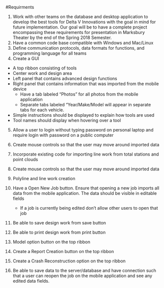 #Requirments
1. Work with other teams on the database and desktop application to develop the best tools for Delta V Innovations with the goal 
   in mind for future implementation. Our goal will be to have a complete project encompassing these requirements for presentation in 
   Marksbury Theater by the end of the Spring 2018 Semester. 
2. Have a common code base compatible with Windows and Mac/Linux 
3. Define communication protocols, data formats for functions, and programming language for all teams 
4. Create a GUI 
  - A top ribbon consisting of tools
  - Center work and design area
  - Left panel that contains advanced design functions
  - Right panel that contains information that was imported from the mobile device
    - Have a tab labeled “Photos” for all photos from the mobile application
    - Separate tabs labeled “Year/Make/Model will appear in separate tabs for each vehicle.
  - Simple instructions should be displayed to explain how tools are used
  - Tool names should display when hovering over a tool
5. Allow a user to login without typing password on personal laptop and require login with password on a public computer
6. Create mouse controls so that the user may move around imported data
7. Incorporate existing code for importing line work from total stations and point clouds
8. Create mouse controls so that the user may move around imported data
9. Polyline and line work creation
10. Have a Open New Job button. Ensure that opening a new job imports all data from the mobile application. 
    The data should be visible in editable fields
      - If a job is currently being edited don’t allow other users to open that job

11. Be able to save design work from save button
12. Be able to print design work from print button
13. Model option button on the top ribbon
14. Create a Report Creation button on the top ribbon
15. Create a Crash Reconstruction option on the top ribbon
16. Be able to save data to the server/database and have connection such that a user can reopen the job on the mobile application 
    and see any edited data fields.

  

